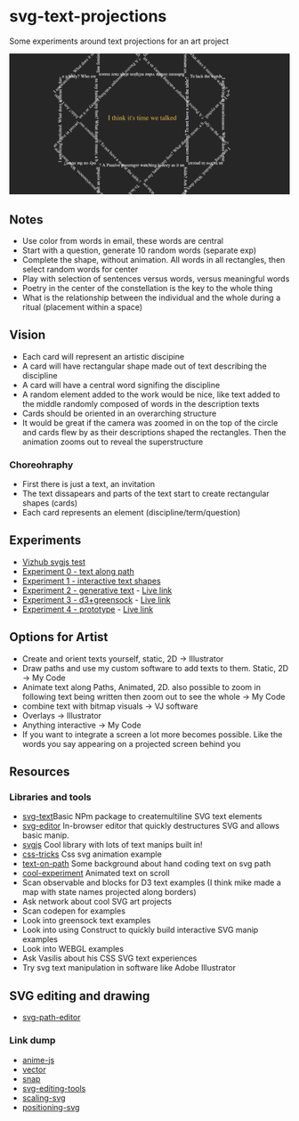 # svg-text-projections
Some experiments around text projections for an art project

![Image of experiment 3](https://github.com/Razpudding/svg-text-projections/blob/master/images/exp3.png)

## Notes
- Use color from words in email, these words are central
- Start with a question, generate 10 random words (separate exp)
- Complete the shape, without animation. All words in all rectangles, then select random words for center
- Play with selection of sentences versus words, versus meaningful words
- Poetry in the center of the constellation is the key to the whole thing
- What is the relationship between the individual and the whole during a ritual (placement within a space)

## Vision
- Each card will represent an artistic discipine
- A card will have rectangular shape made out of text describing the discipline
- A card will have a central word signifing the discipline
- A random element added to the work would be nice, like text added to the middle randomly composed of words in the description texts
- Cards should be oriented in an overarching structure
- It would be great if the camera was zoomed in on the top of the circle and cards flew by as their descriptions shaped the rectangles. Then the animation zooms out to reveal the superstructure

### Choreohraphy
- First there is just a text, an invitation
- The text dissapears and parts of the text start to create rectangular shapes (cards)
- Each card represents an element (discipline/term/question)

## Experiments
- [Vizhub svgjs test](https://vizhub.com/Razpudding/86bd2b28c4034086a4112794a57e66f7?edit=files&file=index.html)
- [Experiment 0 - text along path](https://github.com/Razpudding/svg-text-projections/tree/master/0-text-along-path)
- [Experiment 1 - interactive text shapes](https://github.com/Razpudding/svg-text-projections/tree/master/1-interactive-text-shapes)
- [Experiment 2 - generative text](https://github.com/Razpudding/svg-text-projections/tree/master/2-generative-text) - [Live link](https://vizhub.com/Razpudding/3769e8974c3b4abcae1e5a26d94735f4)
- [Experiment 3 - d3+greensock](https://github.com/Razpudding/svg-text-projections/tree/master/3-d3-greensock) - [Live link](https://vizhub.com/Razpudding/ac3f7015fe914b4c9d4b3bc8f4b16922?edit=files&file=index.js)
- [Experiment 4 - prototype](https://github.com/Razpudding/svg-text-projections/tree/master/4-prototype) - [Live link](https://vizhub.com/Razpudding/ac3f7015fe914b4c9d4b3bc8f4b16922?edit=files&file=index.js)

## Options for Artist
- Create and orient texts yourself, static, 2D -> Illustrator
- Draw paths and use my custom software to add texts to them. Static, 2D -> My Code
- Animate text along Paths, Animated, 2D. also possible to zoom in following text being written then zoom out to see the whole -> My Code
- combine text with bitmap visuals -> VJ software
- Overlays -> Illustrator
- Anything interactive -> My Code
- If you want to integrate a screen a lot more becomes possible. Like the words you say appearing on a projected screen behind you

## Resources

### Libraries and tools
- [svg-text](https://github.com/dowjones/svg-text)Basic NPm package to createmultiline SVG text elements
- [svg-editor](https://experiments.withgoogle.com/svg-editor) In-browser editor that quickly destructures SVG and allows basic manip.
- [svgjs](https://svgjs.com/docs/3.0/) Cool library with lots of text manips built in!
- [css-tricks](https://css-tricks.com/how-to-animate-text-with-svg-and-css/) Css svg animation example 
- [text-on-path](https://vanseodesign.com/web-design/svg-text-on-pathpart-2/) Some background about hand coding text on svg path
- [cool-experiment](https://tympanus.net/codrops/2020/02/26/animating-svg-text-on-a-path/) Animated text on scroll
- Scan observable and blocks for D3 text examples (I think mike made a map with state names projected along borders)
- Ask network about cool SVG art projects
- Scan codepen for examples
- Look into greensock text examples
- Look into using Construct to quickly build interactive SVG manip examples
- Look into WEBGL examples
- Ask Vasilis about his CSS SVG text experiences
- Try svg text manipulation in software like Adobe Illustrator

## SVG editing and drawing
- [svg-path-editor](https://yqnn.github.io/svg-path-editor/)

### Link dump
- [anime-js](https://animejs.com/)
- [vector](https://vectr.com/)
- [snap](http://snapsvg.io/)
- [svg-editing-tools](https://css-tricks.com/tools-visualize-edit-svg-paths-kinda/)
- [scaling-svg](https://css-tricks.com/scale-svg/)
- [positioning-svg](https://www.sarasoueidan.com/blog/nesting-svgs/)